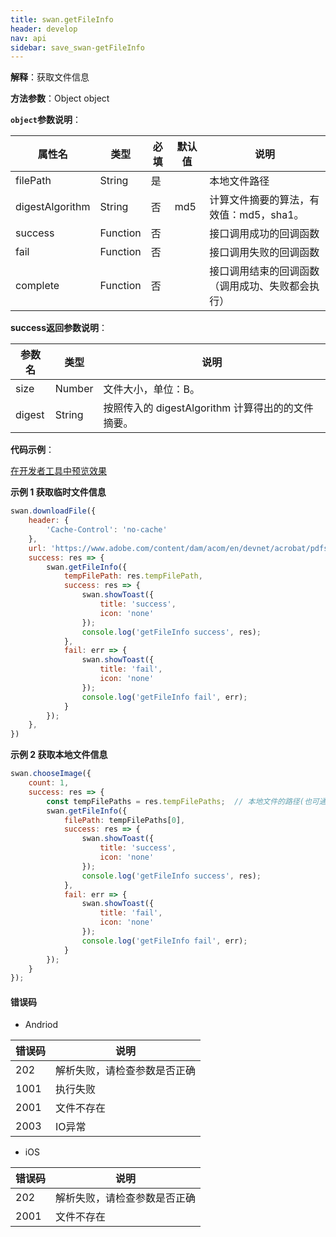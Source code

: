 ```yaml
---
title: swan.getFileInfo
header: develop
nav: api
sidebar: save_swan-getFileInfo
---
```




**解释**：获取文件信息

**方法参数**：Object object

**`object`参数说明**：

|属性名 |类型  |必填 | 默认值 |说明|
|---- | ---- | ---- | ----|----|
|filePath  |String  |  是  | | 本地文件路径 |
|digestAlgorithm  |String	| 否  |md5|计算文件摘要的算法，有效值：md5，sha1。|
|success   |Function  |  否  | | 接口调用成功的回调函数 |
|fail  |Function  |  否 | | 接口调用失败的回调函数|
|complete   | Function   | 否 | |  接口调用结束的回调函数（调用成功、失败都会执行）|

**success返回参数说明**：

|参数名 |类型 | 说明|
|---- | ---- | ---- |
|size  | Number | 文件大小，单位：B。|
|digest  | String | 按照传入的 digestAlgorithm 计算得出的的文件摘要。|

**代码示例**：

<a href="swanide://fragment/dc177b0d57c63576a0052df0bf2c36361569427170503" title="在开发者工具中预览效果" target="_self">在开发者工具中预览效果</a>

**示例 1 获取临时文件信息**

```js
swan.downloadFile({
    header: {
        'Cache-Control': 'no-cache'
    },
    url: 'https://www.adobe.com/content/dam/acom/en/devnet/acrobat/pdfs/pdf_open_parameters.pdf',
    success: res => {
        swan.getFileInfo({
            tempFilePath: res.tempFilePath,
            success: res => {
                swan.showToast({
                    title: 'success',
                    icon: 'none'
                });
                console.log('getFileInfo success', res);
            },
            fail: err => {
                swan.showToast({
                    title: 'fail',
                    icon: 'none'
                });
                console.log('getFileInfo fail', err);
            }
        });
    },
})
```

**示例 2 获取本地文件信息**
```js
swan.chooseImage({
    count: 1,
    success: res => {
        const tempFilePaths = res.tempFilePaths;  // 本地文件的路径(也可通过swan.saveFile获取)
        swan.getFileInfo({
            filePath: tempFilePaths[0],
            success: res => {
                swan.showToast({
                    title: 'success',
                    icon: 'none'
                });
                console.log('getFileInfo success', res);
            },
            fail: err => {
                swan.showToast({
                    title: 'fail',
                    icon: 'none'
                });
                console.log('getFileInfo fail', err);
            }
        });
    }
});
```

#### 错误码

* Andriod

|错误码|说明|
|--|--|
|202|解析失败，请检查参数是否正确   |
|1001|执行失败|
|2001|文件不存在|
|2003|IO异常|

* iOS

|错误码|说明|
|--|--|
|202|解析失败，请检查参数是否正确   |
|2001|文件不存在|



